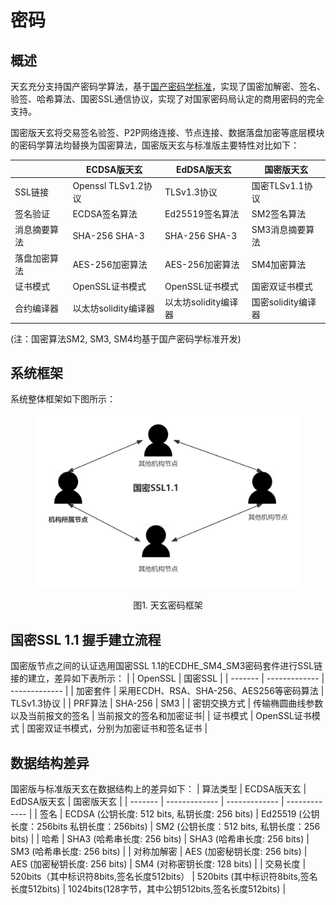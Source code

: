 # 密码

## 概述

天玄充分支持国产密码学算法，基于[国产密码学标准](http://www.gmbz.org.cn/main/bzlb.html)，实现了国密加解密、签名、验签、哈希算法、国密SSL通信协议，实现了对国家密码局认定的商用密码的完全支持。

国密版天玄将交易签名验签、P2P网络连接、节点连接、数据落盘加密等底层模块的密码学算法均替换为国密算法，国密版天玄与标准版主要特性对比如下：

|       | ECDSA版天玄            | EdDSA版天玄   | 国密版天玄 |
| ------- | ------------- | ------------- | ------------- |
| SSL链接 | Openssl TLSv1.2协议     | TLSv1.3协议 | 国密TLSv1.1协议       |
| 签名验证  | ECDSA签名算法 | Ed25519签名算法 | SM2签名算法       |
| 消息摘要算法    | SHA-256 SHA-3 | SHA-256 SHA-3 | SM3消息摘要算法       |
| 落盘加密算法    | AES-256加密算法 | AES-256加密算法 | SM4加密算法       |
| 证书模式    | OpenSSL证书模式 | OpenSSL证书模式 | 国密双证书模式       |
| 合约编译器    | 以太坊solidity编译器 | 以太坊solidity编译器	 | 国密solidity编译器|

(注：国密算法SM2, SM3, SM4均基于国产密码学标准开发)
## 系统框架
系统整体框架如下图所示：
<figure><img src="../../assets/密码.png" alt=""><figcaption align="middle"><p>图1. 天玄密码框架</p></figcaption></figure>

## 国密SSL 1.1 握手建立流程
国密版节点之间的认证选用国密SSL 1.1的ECDHE_SM4_SM3密码套件进行SSL链接的建立，差异如下表所示：
|       | OpenSSL            | 国密SSL   |
| ------- | ------------- | ------------- | 
| 加密套件	 | 采用ECDH、RSA、SHA-256、AES256等密码算法     | TLSv1.3协议 | 
| PRF算法	  | SHA-256 | SM3 | 
| 密钥交换方式	    | 传输椭圆曲线参数以及当前报文的签名 | 当前报文的签名和加密证书| 
| 证书模式	    | OpenSSL证书模式	 | 国密双证书模式，分别为加密证书和签名证书 |

## 数据结构差异
国密版与标准版天玄在数据结构上的差异如下：
| 算法类型      | ECDSA版天玄            | EdDSA版天玄   | 国密版天玄 |
| ------- | ------------- | ------------- | ------------- |
| 签名 | ECDSA (公钥长度: 512 bits, 私钥长度: 256 bits)	     | Ed25519 (公钥长度：256bits 私钥长度：256bits)	 | SM2 (公钥长度：512 bits, 私钥长度：256 bits)       |
| 哈希  | SHA3 (哈希串长度: 256 bits) | 	SHA3 (哈希串长度: 256 bits) | SM3 (哈希串长度: 256 bits)       |
| 对称加解密	    | AES (加密秘钥长度: 256 bits) | AES (加密秘钥长度: 256 bits) | SM4 (对称密钥长度: 128 bits)       |
| 交易长度	    | 520bits（其中标识符8bits,签名长度512bits） | 520bits (其中标识符8bits,签名长度512bits) | 1024bits(128字节，其中公钥512bits,签名长度512bits)       |